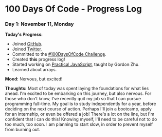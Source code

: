 # 100 Days Of Code - Progress Log

### Day 1: November 11, Monday

**Today's Progress**: 
* Joined [GitHub](https://github.com/sofianiu).
* Joined [Twitter](https://twitter.com/NiuSofia).
* Committed to the [#100DaysOfCode Challenge](https://www.100daysofcode.com/).
* Created **this** progress log!
* Started working on [Practical JavaScript](https://watchandcode.com/p/practical-javascript), taught by Gordon Zhu.
* Learned about arrays.

**Mood:** Nervous, but excited!

**Thoughts:** Most of today was spent laying the foundations for what lies ahead. I'm excited to be embarking on this journey, but also nervous. For those who don't know, I've recently quit my job so that I can pursue programming full-time. My goal is to study independently for a year, before deciding on the next course of action. Perhaps I'll join a bootcamp, apply for an internship, or even be offered a job! There's a lot on the line, but I'm confident that I can do this! Knowing myself, I'll need to be careful not to do too much, too soon. I am planning to start slow, in order to prevent myself from burning out.
